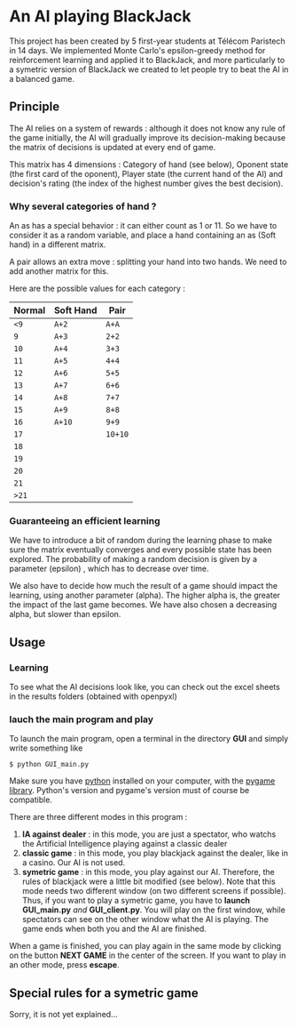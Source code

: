 ﻿# An AI playing BlackJack

This project has been created by 5 first-year students at Télécom Paristech in 14 days.
We implemented Monte Carlo's epsilon-greedy method for reinforcement learning and applied it to BlackJack, and more particularly to a symetric version of BlackJack we created to let people try to beat the AI in a balanced game.


## Principle

The AI relies on a system of rewards : although it does not know any rule of the game initially, the AI will gradually improve its decision-making because the matrix of decisions is updated at every end of game.

This matrix has 4 dimensions : Category of hand (see below), Oponent state (the first card of the oponent), Player state (the current hand of the AI) and decision's rating (the index of the highest number gives the best decision).


### Why several categories of hand ?

An as has a special behavior : it can either count as 1 or 11. So we have to consider it as a random variable, and place a hand containing an as (Soft hand) in a different matrix.

A pair allows an extra move : splitting your hand into two hands. We need to add another matrix for this.

Here are the possible values for each category :

Normal | Soft Hand | Pair 
------------------ | ----------------- | --------
`<9` | `A+2` | `A+A` 
`9` | `A+3` | `2+2` 
`10` | `A+4` | `3+3` 
`11` | `A+5` | `4+4` 
`12` | `A+6` | `5+5` 
`13` | `A+7` | `6+6` 
`14` | `A+8` | `7+7` 
`15` | `A+9` | `8+8` 
`16` | `A+10` | `9+9`
`17` |  | `10+10`
`18` |  | 
`19` |  | 
`20` |  |  
`21` |  | 
`>21` |  | 



### Guaranteeing an efficient learning

We have to introduce a bit of random during the learning phase to make sure the matrix eventually converges and every possible state has been explored. The probability of making a random decision is given by a parameter (epsilon) , which has to decrease over time.

We also have to decide how much the result of a game should impact the learning, using another parameter (alpha). The higher alpha is, the greater the impact of the last game becomes. We have also chosen a decreasing alpha, but slower than epsilon.


## Usage

### Learning 

To see what the AI decisions look like, you can check out the excel sheets in the results folders (obtained with openpyxl)


### lauch the main program and play
To launch the main program, open a terminal in the directory **GUI** and simply write something like

```
$ python GUI_main.py
```

Make sure you have [python](https://www.python.org/downloads/) installed on your computer, with the [pygame library](http://pygame.org/download.shtml). Python's version and pygame's version must of course be compatible.  


There are three different modes in this program :
1. **IA against dealer** : in this mode, you are just a spectator, who watchs the Artificial Intelligence playing against a classic dealer
2. **classic game** :  in this mode, you play blackjack against the dealer, like in a casino. Our AI is not used.
3. **symetric game** : in this mode, you play against our AI. Therefore, the rules of blackjack were a little bit modified (see below). Note that this mode needs two different window (on two different screens if possible). Thus, if you want to play a symetric game, you have to **launch GUI_main.py** _and_ **GUI_client.py**. You will play on the first window, while spectators can see on the other window what the AI is playing. The game ends when both you and the AI are finished.

When a game is finished, you can play again in the same mode by clicking on the button **NEXT GAME** in the center of the screen. If you want to play in an other mode, press **escape**.

## Special rules for a symetric game

Sorry, it is not yet explained...


